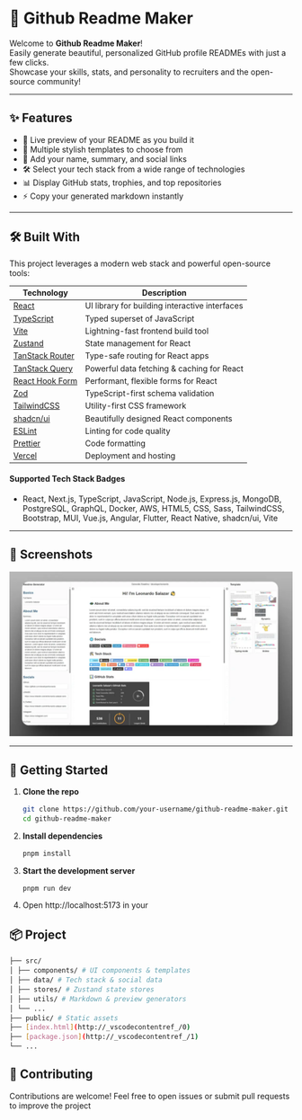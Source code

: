 # 🚀 Github Readme Maker

Welcome to **Github Readme Maker**!  
Easily generate beautiful, personalized GitHub profile READMEs with just a few clicks.  
Showcase your skills, stats, and personality to recruiters and the open-source community!

---

## ✨ Features

- 📝 Live preview of your README as you build it
- 🎨 Multiple stylish templates to choose from
- 👤 Add your name, summary, and social links
- 🛠️ Select your tech stack from a wide range of technologies
- 📊 Display GitHub stats, trophies, and top repositories
- ⚡ Copy your generated markdown instantly

---

## 🛠️ Built With

This project leverages a modern web stack and powerful open-source tools:

| Technology                                      | Description                                    |
| ----------------------------------------------- | ---------------------------------------------- |
| [React](https://react.dev/)                     | UI library for building interactive interfaces |
| [TypeScript](https://www.typescriptlang.org/)   | Typed superset of JavaScript                   |
| [Vite](https://vitejs.dev/)                     | Lightning-fast frontend build tool             |
| [Zustand](https://zustand-demo.pmnd.rs/)        | State management for React                     |
| [TanStack Router](https://tanstack.com/router)  | Type-safe routing for React apps               |
| [TanStack Query](https://tanstack.com/query)    | Powerful data fetching & caching for React     |
| [React Hook Form](https://react-hook-form.com/) | Performant, flexible forms for React           |
| [Zod](https://zod.dev/)                         | TypeScript-first schema validation             |
| [TailwindCSS](https://tailwindcss.com/)         | Utility-first CSS framework                    |
| [shadcn/ui](https://ui.shadcn.com/)             | Beautifully designed React components          |
| [ESLint](https://eslint.org/)                   | Linting for code quality                       |
| [Prettier](https://prettier.io/)                | Code formatting                                |
| [Vercel](https://vercel.com/)                   | Deployment and hosting                         |

#### Supported Tech Stack Badges

- React, Next.js, TypeScript, JavaScript, Node.js, Express.js, MongoDB, PostgreSQL, GraphQL, Docker, AWS, HTML5, CSS, Sass, TailwindCSS, Bootstrap, MUI, Vue.js, Angular, Flutter, React Native, shadcn/ui, Vite

---

## 📸 Screenshots

![screenshot](public/og/readme-generator-og.webp)

---

## 🚦 Getting Started

1. **Clone the repo**

   ```sh
   git clone https://github.com/your-username/github-readme-maker.git
   cd github-readme-maker
   ```

2. **Install dependencies**

   ```sh
   pnpm install
   ```

3. **Start the development server**

   ```sh
   pnpm run dev
   ```

4. Open http://localhost:5173 in your

## 📦 Project

```sh
├── src/
│ ├── components/ # UI components & templates
│ ├── data/ # Tech stack & social data
│ ├── stores/ # Zustand state stores
│ ├── utils/ # Markdown & preview generators
│ └── ...
├── public/ # Static assets
├── [index.html](http://_vscodecontentref_/0)
├── [package.json](http://_vscodecontentref_/1)
└── ...
```

## 🤝 Contributing

Contributions are welcome!
Feel free to open issues or submit pull requests to improve the project

